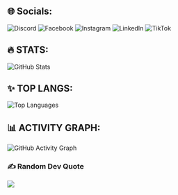 
## 🌐 Socials:
![Discord](https://img.shields.io/badge/Discord-%237289DA.svg?logo=discord&logoColor=white) ![Facebook](https://img.shields.io/badge/Facebook-%231877F2.svg?logo=Facebook&logoColor=white) ![Instagram](https://img.shields.io/badge/Instagram-%23E4405F.svg?logo=Instagram&logoColor=white) ![LinkedIn](https://img.shields.io/badge/LinkedIn-%230077B5.svg?logo=linkedin&logoColor=white) ![TikTok](https://img.shields.io/badge/TikTok-%23000000.svg?logo=TikTok&logoColor=white)

## 🔥 STATS:
![GitHub Stats](https://github-readme-stats.vercel.app/api?username=pasta-lover69&show_icons=true)

## ✨ TOP LANGS:
![Top Languages](https://github-readme-stats.vercel.app/api/top-langs/?username=pasta-lover69)

## 📊 ACTIVITY GRAPH:
![GitHub Activity Graph](https://github-readme-activity-graph.vercel.app/graph?username=pasta-lover69&theme=github-compact)

### ✍️ Random Dev Quote
![](https://quotes-github-readme.vercel.app/api?type=horizontal&theme=radical)


